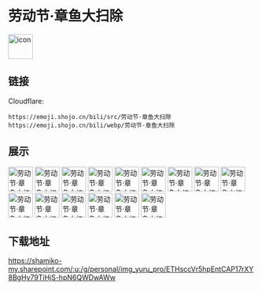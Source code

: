 # 劳动节·章鱼大扫除
<img src="https://emoji.shojo.cn/bili/src/劳动节·章鱼大扫除/icon.png" width="50" height="50" alt="icon">

## 链接
Cloudflare:
```
https://emoji.shojo.cn/bili/src/劳动节·章鱼大扫除
https://emoji.shojo.cn/bili/webp/劳动节·章鱼大扫除
```
## 展示
<img src="https://emoji.shojo.cn/bili/src/劳动节·章鱼大扫除/劳动节·章鱼大扫除-WOW.png" width="50" height="50" alt="劳动节·章鱼大扫除-WOW">
<img src="https://emoji.shojo.cn/bili/src/劳动节·章鱼大扫除/劳动节·章鱼大扫除-不可以.png" width="50" height="50" alt="劳动节·章鱼大扫除-不可以">
<img src="https://emoji.shojo.cn/bili/src/劳动节·章鱼大扫除/劳动节·章鱼大扫除-给心心.png" width="50" height="50" alt="劳动节·章鱼大扫除-给心心">
<img src="https://emoji.shojo.cn/bili/src/劳动节·章鱼大扫除/劳动节·章鱼大扫除-鼓气小章鱼.png" width="50" height="50" alt="劳动节·章鱼大扫除-鼓气小章鱼">
<img src="https://emoji.shojo.cn/bili/src/劳动节·章鱼大扫除/劳动节·章鱼大扫除-哈哈哈.png" width="50" height="50" alt="劳动节·章鱼大扫除-哈哈哈">
<img src="https://emoji.shojo.cn/bili/src/劳动节·章鱼大扫除/劳动节·章鱼大扫除-好可怕.png" width="50" height="50" alt="劳动节·章鱼大扫除-好可怕">
<img src="https://emoji.shojo.cn/bili/src/劳动节·章鱼大扫除/劳动节·章鱼大扫除-看戏.png" width="50" height="50" alt="劳动节·章鱼大扫除-看戏">
<img src="https://emoji.shojo.cn/bili/src/劳动节·章鱼大扫除/劳动节·章鱼大扫除-您没事吧.png" width="50" height="50" alt="劳动节·章鱼大扫除-您没事吧">
<img src="https://emoji.shojo.cn/bili/src/劳动节·章鱼大扫除/劳动节·章鱼大扫除-奇行种.png" width="50" height="50" alt="劳动节·章鱼大扫除-奇行种">
<img src="https://emoji.shojo.cn/bili/src/劳动节·章鱼大扫除/劳动节·章鱼大扫除-阳光开朗.png" width="50" height="50" alt="劳动节·章鱼大扫除-阳光开朗">
<img src="https://emoji.shojo.cn/bili/src/劳动节·章鱼大扫除/劳动节·章鱼大扫除-咦？.png" width="50" height="50" alt="劳动节·章鱼大扫除-咦？">
<img src="https://emoji.shojo.cn/bili/src/劳动节·章鱼大扫除/劳动节·章鱼大扫除-阴沉.png" width="50" height="50" alt="劳动节·章鱼大扫除-阴沉">
<img src="https://emoji.shojo.cn/bili/src/劳动节·章鱼大扫除/劳动节·章鱼大扫除-章鱼干.png" width="50" height="50" alt="劳动节·章鱼大扫除-章鱼干">
<img src="https://emoji.shojo.cn/bili/src/劳动节·章鱼大扫除/劳动节·章鱼大扫除-章鱼小丸子.png" width="50" height="50" alt="劳动节·章鱼大扫除-章鱼小丸子">
<img src="https://emoji.shojo.cn/bili/src/劳动节·章鱼大扫除/劳动节·章鱼大扫除-嘴角上扬.png" width="50" height="50" alt="劳动节·章鱼大扫除-嘴角上扬">

## 下载地址

https://shamiko-my.sharepoint.com/:u:/g/personal/img_yuru_pro/ETHsccVr5hpEntCAP17rXY8BgHy79TiHjS-hpN6QWDwAWw